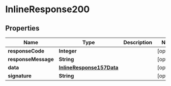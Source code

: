 # InlineResponse200

## Properties
Name | Type | Description | Notes
------------ | ------------- | ------------- | -------------
**responseCode** | **Integer** |  |  [optional]
**responseMessage** | **String** |  |  [optional]
**data** | [**InlineResponse157Data**](InlineResponse157Data.md) |  |  [optional]
**signature** | **String** |  |  [optional]
